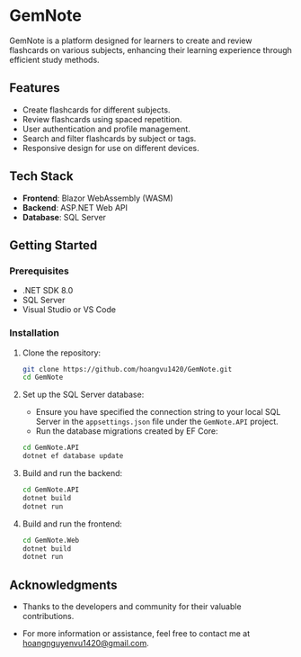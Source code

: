 # GemNote

GemNote is a platform designed for learners to create and review flashcards on various subjects, enhancing their learning experience through efficient study methods.

## Features

- Create flashcards for different subjects.
- Review flashcards using spaced repetition.
- User authentication and profile management.
- Search and filter flashcards by subject or tags.
- Responsive design for use on different devices.

## Tech Stack

- **Frontend**: Blazor WebAssembly (WASM)
- **Backend**: ASP.NET Web API
- **Database**: SQL Server

## Getting Started

### Prerequisites

- .NET SDK 8.0
- SQL Server
- Visual Studio or VS Code

### Installation

1. Clone the repository:
   ```bash
   git clone https://github.com/hoangvu1420/GemNote.git
   cd GemNote
   ```

2. Set up the SQL Server database:
   - Ensure you have specified the connection string to your local SQL Server in the `appsettings.json` file under the `GemNote.API` project.
   - Run the database migrations created by EF Core:
    ```bash
    cd GemNote.API
    dotnet ef database update
    ```

3. Build and run the backend:
   ```bash
   cd GemNote.API
   dotnet build
   dotnet run
   ```

4. Build and run the frontend:
   ```bash
   cd GemNote.Web
   dotnet build
   dotnet run
   ```

## Acknowledgments

- Thanks to the developers and community for their valuable contributions.

- For more information or assistance, feel free to contact me at hoangnguyenvu1420@gmail.com.